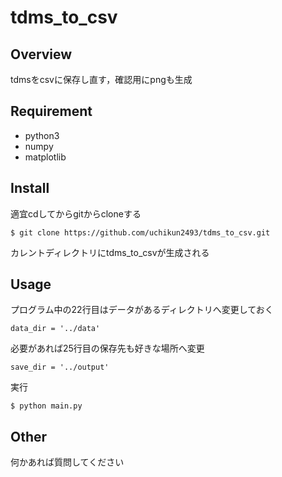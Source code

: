# tdms_to_csv

## Overview

tdmsをcsvに保存し直す，確認用にpngも生成

## Requirement

- python3
- numpy
- matplotlib

## Install

適宜cdしてからgitからcloneする
```
$ git clone https://github.com/uchikun2493/tdms_to_csv.git
```

カレントディレクトリにtdms_to_csvが生成される

## Usage

プログラム中の22行目はデータがあるディレクトリへ変更しておく
```
data_dir = '../data'
```

必要があれば25行目の保存先も好きな場所へ変更
```
save_dir = '../output'
```

実行
```
$ python main.py
```

## Other

何かあれば質問してください

